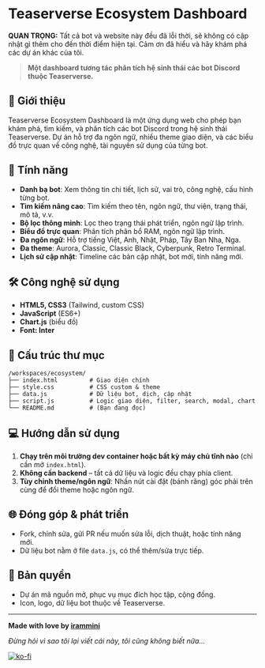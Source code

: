 # Teaserverse Ecosystem Dashboard

**QUAN TRỌNG:** Tất cả bot và website này đều đã lỗi thời, sẽ không có cập nhật gì thêm cho đến thời điểm hiện tại. Cảm ơn đã hiểu và hãy khám phá các dự án khác của tôi.

> **Một dashboard tương tác phân tích hệ sinh thái các bot Discord thuộc Teaserverse.**

## 🧩 Giới thiệu

Teaserverse Ecosystem Dashboard là một ứng dụng web cho phép bạn khám phá, tìm kiếm, và phân tích các bot Discord trong hệ sinh thái Teaserverse. Dự án hỗ trợ đa ngôn ngữ, nhiều theme giao diện, và các biểu đồ trực quan về công nghệ, tài nguyên sử dụng của từng bot.

## 🚀 Tính năng

- **Danh bạ bot**: Xem thông tin chi tiết, lịch sử, vai trò, công nghệ, cấu hình từng bot.
- **Tìm kiếm nâng cao**: Tìm kiếm theo tên, ngôn ngữ, thư viện, trạng thái, mô tả, v.v.
- **Bộ lọc thông minh**: Lọc theo trạng thái phát triển, ngôn ngữ lập trình.
- **Biểu đồ trực quan**: Phân tích phân bổ RAM, ngôn ngữ lập trình.
- **Đa ngôn ngữ**: Hỗ trợ tiếng Việt, Anh, Nhật, Pháp, Tây Ban Nha, Nga.
- **Đa theme**: Aurora, Classic, Classic Black, Cyberpunk, Retro Terminal.
- **Lịch sử cập nhật**: Timeline các bản cập nhật, bot mới, tính năng mới.

## 🛠️ Công nghệ sử dụng

- **HTML5, CSS3** (Tailwind, custom CSS)
- **JavaScript** (ES6+)
- **Chart.js** (biểu đồ)
- **Font: Inter**

## 📁 Cấu trúc thư mục

```
/workspaces/ecosystem/
├── index.html         # Giao diện chính
├── style.css          # CSS custom & theme
├── data.js            # Dữ liệu bot, dịch, cập nhật
├── script.js          # Logic giao diện, filter, search, modal, chart
└── README.md          # (Bạn đang đọc)
```

## 💻 Hướng dẫn sử dụng

1. **Chạy trên môi trường dev container hoặc bất kỳ máy chủ tĩnh nào** (chỉ cần mở `index.html`).
2. **Không cần backend** – tất cả dữ liệu và logic đều chạy phía client.
3. **Tùy chỉnh theme/ngôn ngữ**: Nhấn nút cài đặt (bánh răng) góc phải trên cùng để đổi theme hoặc ngôn ngữ.

## 🌐 Đóng góp & phát triển

- Fork, chỉnh sửa, gửi PR nếu muốn sửa lỗi, dịch thuật, hoặc tính năng mới.
- Dữ liệu bot nằm ở file `data.js`, có thể thêm/sửa trực tiếp.

## 📜 Bản quyền

- Dự án mã nguồn mở, phục vụ mục đích học tập, cộng đồng.
- Icon, logo, dữ liệu bot thuộc về Teaserverse.

---

**Made with love by [irammini](https://github.com/irammini)**

*Đừng hỏi vì sao tôi lại viết cái này, tôi cũng không biết nữa...*

[![ko-fi](https://ko-fi.com/img/githubbutton_sm.svg)](https://ko-fi.com/I2I51KARDK)
